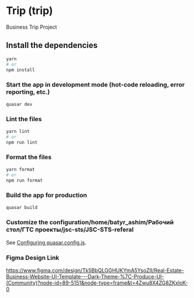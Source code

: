 # Trip (trip)

Business Trip Project

## Install the dependencies

```bash
yarn
# or
npm install
```

### Start the app in development mode (hot-code reloading, error reporting, etc.)

```bash
quasar dev
```

### Lint the files

```bash
yarn lint
# or
npm run lint
```

### Format the files

```bash
yarn format
# or
npm run format
```

### Build the app for production

```bash
quasar build
```

### Customize the configuration/home/batyr_ashim/Рабочий стол/ГТС проекты/jsc-sts/JSC-STS-referal

See [Configuring quasar.config.js](https://v2.quasar.dev/quasar-cli-vite/quasar-config-js).

### Figma Design Link

https://www.figma.com/design/Tk5BbQLGGHUKYmA5YsoZII/Real-Estate-Business-Website-UI-Template---Dark-Theme-%7C-Produce-UI-(Community)?node-id=89-5151&node-type=frame&t=4Zwu8X4ZG8ZKxloK-0
